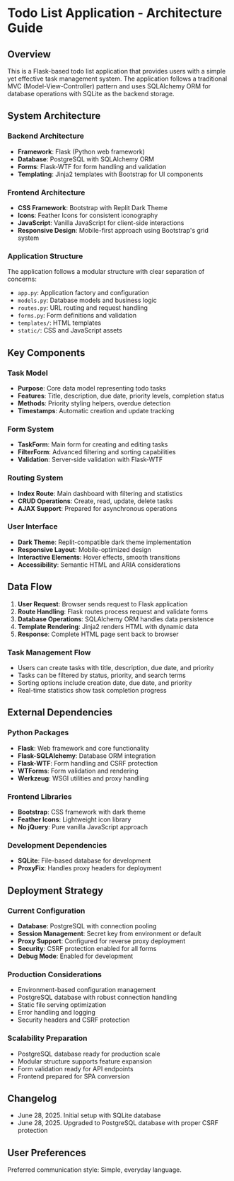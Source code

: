 # Todo List Application - Architecture Guide

## Overview

This is a Flask-based todo list application that provides users with a simple yet effective task management system. The application follows a traditional MVC (Model-View-Controller) pattern and uses SQLAlchemy ORM for database operations with SQLite as the backend storage.

## System Architecture

### Backend Architecture
- **Framework**: Flask (Python web framework)
- **Database**: PostgreSQL with SQLAlchemy ORM
- **Forms**: Flask-WTF for form handling and validation
- **Templating**: Jinja2 templates with Bootstrap for UI components

### Frontend Architecture
- **CSS Framework**: Bootstrap with Replit Dark Theme
- **Icons**: Feather Icons for consistent iconography
- **JavaScript**: Vanilla JavaScript for client-side interactions
- **Responsive Design**: Mobile-first approach using Bootstrap's grid system

### Application Structure
The application follows a modular structure with clear separation of concerns:
- `app.py`: Application factory and configuration
- `models.py`: Database models and business logic
- `routes.py`: URL routing and request handling
- `forms.py`: Form definitions and validation
- `templates/`: HTML templates
- `static/`: CSS and JavaScript assets

## Key Components

### Task Model
- **Purpose**: Core data model representing todo tasks
- **Features**: Title, description, due date, priority levels, completion status
- **Methods**: Priority styling helpers, overdue detection
- **Timestamps**: Automatic creation and update tracking

### Form System
- **TaskForm**: Main form for creating and editing tasks
- **FilterForm**: Advanced filtering and sorting capabilities
- **Validation**: Server-side validation with Flask-WTF

### Routing System
- **Index Route**: Main dashboard with filtering and statistics
- **CRUD Operations**: Create, read, update, delete tasks
- **AJAX Support**: Prepared for asynchronous operations

### User Interface
- **Dark Theme**: Replit-compatible dark theme implementation
- **Responsive Layout**: Mobile-optimized design
- **Interactive Elements**: Hover effects, smooth transitions
- **Accessibility**: Semantic HTML and ARIA considerations

## Data Flow

1. **User Request**: Browser sends request to Flask application
2. **Route Handling**: Flask routes process request and validate forms
3. **Database Operations**: SQLAlchemy ORM handles data persistence
4. **Template Rendering**: Jinja2 renders HTML with dynamic data
5. **Response**: Complete HTML page sent back to browser

### Task Management Flow
- Users can create tasks with title, description, due date, and priority
- Tasks can be filtered by status, priority, and search terms
- Sorting options include creation date, due date, and priority
- Real-time statistics show task completion progress

## External Dependencies

### Python Packages
- **Flask**: Web framework and core functionality
- **Flask-SQLAlchemy**: Database ORM integration
- **Flask-WTF**: Form handling and CSRF protection
- **WTForms**: Form validation and rendering
- **Werkzeug**: WSGI utilities and proxy handling

### Frontend Libraries
- **Bootstrap**: CSS framework with dark theme
- **Feather Icons**: Lightweight icon library
- **No jQuery**: Pure vanilla JavaScript approach

### Development Dependencies
- **SQLite**: File-based database for development
- **ProxyFix**: Handles proxy headers for deployment

## Deployment Strategy

### Current Configuration
- **Database**: PostgreSQL with connection pooling
- **Session Management**: Secret key from environment or default
- **Proxy Support**: Configured for reverse proxy deployment
- **Security**: CSRF protection enabled for all forms
- **Debug Mode**: Enabled for development

### Production Considerations
- Environment-based configuration management
- PostgreSQL database with robust connection handling
- Static file serving optimization
- Error handling and logging
- Security headers and CSRF protection

### Scalability Preparation
- PostgreSQL database ready for production scale
- Modular structure supports feature expansion
- Form validation ready for API endpoints
- Frontend prepared for SPA conversion

## Changelog
- June 28, 2025. Initial setup with SQLite database
- June 28, 2025. Upgraded to PostgreSQL database with proper CSRF protection

## User Preferences

Preferred communication style: Simple, everyday language.